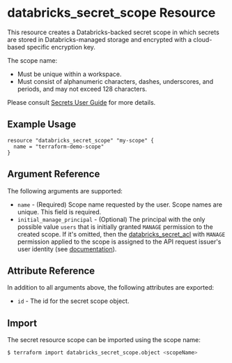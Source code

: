 # databricks_secret_scope Resource

This resource creates a Databricks-backed secret scope in which secrets are stored in Databricks-managed storage and encrypted with a cloud-based specific encryption key. 

The scope name:

* Must be unique within a workspace.
* Must consist of alphanumeric characters, dashes, underscores, and periods, and may not exceed 128 characters.

Please consult [Secrets User Guide](https://docs.databricks.com/security/secrets/index.html#secrets-user-guide) for more details.

## Example Usage

```hcl
resource "databricks_secret_scope" "my-scope" {
  name = "terraform-demo-scope"
}
```

## Argument Reference

The following arguments are supported:

* `name` - (Required) Scope name requested by the user. Scope names are unique. This field is required.
* `initial_manage_principal` - (Optional) The principal with the only possible value `users` that is initially granted `MANAGE` permission to the created scope.  If it's omitted, then the [databricks_secret_acl](secret_acl.md) with `MANAGE` permission applied to the scope is assigned to the API request issuer's user identity (see [documentation](https://docs.databricks.com/dev-tools/api/latest/secrets.html#create-secret-scope)). 

## Attribute Reference

In addition to all arguments above, the following attributes are exported:

* `id` - The id for the secret scope object.

## Import

The secret resource scope can be imported using the scope name:

```bash
$ terraform import databricks_secret_scope.object <scopeName>
```
